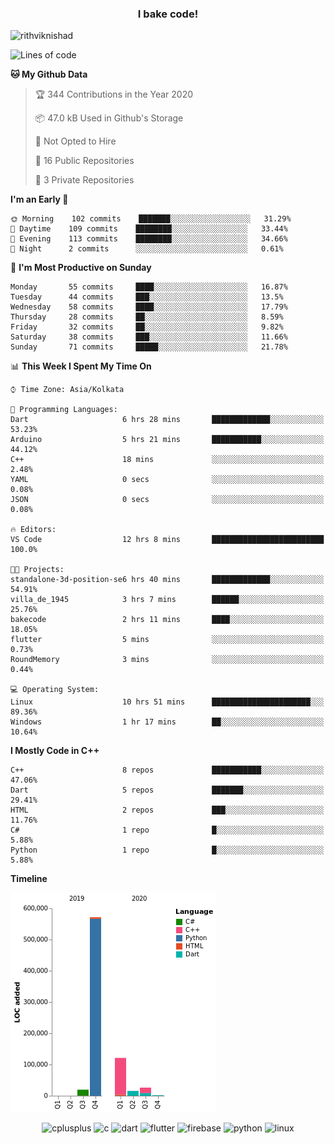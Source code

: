 <h3 align="center">I bake code!</h3>

<p align="left"> <img src="https://komarev.com/ghpvc/?username=rithviknishad" alt="rithviknishad" /> </p>

<!--START_SECTION:waka-->
![Lines of code](https://img.shields.io/badge/From%20Hello%20World%20I%27ve%20Written-23.2%20million%20lines%20of%20code-blue)

**🐱 My Github Data** 

> 🏆 344 Contributions in the Year 2020
 > 
> 📦 47.0 kB Used in Github's Storage 
 > 
> 🚫 Not Opted to Hire
 > 
> 📜 16 Public Repositories
 > 
> 🔑 3 Private Repositories 

**I'm an Early 🐤** 

```text
🌞 Morning    102 commits    ███████░░░░░░░░░░░░░░░░░░   31.29% 
🌆 Daytime    109 commits    ████████░░░░░░░░░░░░░░░░░   33.44% 
🌃 Evening    113 commits    ████████░░░░░░░░░░░░░░░░░   34.66% 
🌙 Night      2 commits      ░░░░░░░░░░░░░░░░░░░░░░░░░   0.61%

```
📅 **I'm Most Productive on Sunday** 

```text
Monday       55 commits     ████░░░░░░░░░░░░░░░░░░░░░   16.87% 
Tuesday      44 commits     ███░░░░░░░░░░░░░░░░░░░░░░   13.5% 
Wednesday    58 commits     ████░░░░░░░░░░░░░░░░░░░░░   17.79% 
Thursday     28 commits     ██░░░░░░░░░░░░░░░░░░░░░░░   8.59% 
Friday       32 commits     ██░░░░░░░░░░░░░░░░░░░░░░░   9.82% 
Saturday     38 commits     ███░░░░░░░░░░░░░░░░░░░░░░   11.66% 
Sunday       71 commits     █████░░░░░░░░░░░░░░░░░░░░   21.78%

```


📊 **This Week I Spent My Time On** 

```text
⌚︎ Time Zone: Asia/Kolkata

💬 Programming Languages: 
Dart                     6 hrs 28 mins       █████████████░░░░░░░░░░░░   53.23% 
Arduino                  5 hrs 21 mins       ███████████░░░░░░░░░░░░░░   44.12% 
C++                      18 mins             ░░░░░░░░░░░░░░░░░░░░░░░░░   2.48% 
YAML                     0 secs              ░░░░░░░░░░░░░░░░░░░░░░░░░   0.08% 
JSON                     0 secs              ░░░░░░░░░░░░░░░░░░░░░░░░░   0.08%

🔥 Editors: 
VS Code                  12 hrs 8 mins       █████████████████████████   100.0%

🐱‍💻 Projects: 
standalone-3d-position-se6 hrs 40 mins       █████████████░░░░░░░░░░░░   54.91% 
villa_de_1945            3 hrs 7 mins        ██████░░░░░░░░░░░░░░░░░░░   25.76% 
bakecode                 2 hrs 11 mins       ████░░░░░░░░░░░░░░░░░░░░░   18.05% 
flutter                  5 mins              ░░░░░░░░░░░░░░░░░░░░░░░░░   0.73% 
RoundMemory              3 mins              ░░░░░░░░░░░░░░░░░░░░░░░░░   0.44%

💻 Operating System: 
Linux                    10 hrs 51 mins      ██████████████████████░░░   89.36% 
Windows                  1 hr 17 mins        ██░░░░░░░░░░░░░░░░░░░░░░░   10.64%

```

**I Mostly Code in C++** 

```text
C++                      8 repos             ███████████░░░░░░░░░░░░░░   47.06% 
Dart                     5 repos             ███████░░░░░░░░░░░░░░░░░░   29.41% 
HTML                     2 repos             ███░░░░░░░░░░░░░░░░░░░░░░   11.76% 
C#                       1 repo              █░░░░░░░░░░░░░░░░░░░░░░░░   5.88% 
Python                   1 repo              █░░░░░░░░░░░░░░░░░░░░░░░░   5.88%

```


**Timeline**

![Chart not found](https://github.com/rithviknishad/rithviknishad/blob/master/charts/bar_graph.png) 


<!--END_SECTION:waka-->

<p align="center">
  <img src="https://devicons.github.io/devicon/devicon.git/icons/cplusplus/cplusplus-original.svg" alt="cplusplus" width="30" height="30"/>
  <img src="https://devicons.github.io/devicon/devicon.git/icons/c/c-original.svg" alt="c" width="30" height="30"/>
  <img src="https://www.vectorlogo.zone/logos/dartlang/dartlang-icon.svg" alt="dart" width="30" height="30"/>
  <img src="https://www.vectorlogo.zone/logos/flutterio/flutterio-icon.svg" alt="flutter" width="30" height="30"/> 
  <img src="https://www.vectorlogo.zone/logos/firebase/firebase-icon.svg" alt="firebase" width="30" height="30"/> 
  <img src="https://devicons.github.io/devicon/devicon.git/icons/python/python-original.svg" alt="python" width="30" height="30"/> 
  <img src="https://devicons.github.io/devicon/devicon.git/icons/linux/linux-original.svg" alt="linux" width="30" height="30"/> 
</p>
